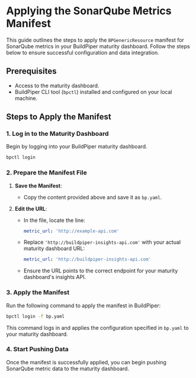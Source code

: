 # Applying the SonarQube Metrics Manifest

This guide outlines the steps to apply the `BPGenericResource` manifest for SonarQube metrics in your BuildPiper maturity dashboard. Follow the steps below to ensure successful configuration and data integration.

## Prerequisites

- Access to the maturity dashboard.
- BuildPiper CLI tool (`bpctl`) installed and configured on your local machine.

## Steps to Apply the Manifest

### 1. Log in to the Maturity Dashboard

Begin by logging into your BuildPiper maturity dashboard.
```bash
bpctl login
```

### 2. Prepare the Manifest File

1. **Save the Manifest**:
   - Copy the content provided above and save it as `bp.yaml`.

2. **Edit the URL**:
   - In the file, locate the line:
     ```yaml
     metric_url: 'http://example-api.com'
     ```
   - Replace `'http://buildpiper-insights-api.com'` with your actual maturity dashboard URL:
     ```yaml
     metric_url: 'http://buildpiper-insights-api.com'
     ```
   - Ensure the URL points to the correct endpoint for your maturity dashboard's insights API.

### 3. Apply the Manifest

Run the following command to apply the manifest in BuildPiper:
```bash
bpctl login -f bp.yaml
```

This command logs in and applies the configuration specified in `bp.yaml` to your maturity dashboard.

### 4. Start Pushing Data

Once the manifest is successfully applied, you can begin pushing SonarQube metric data to the maturity dashboard.